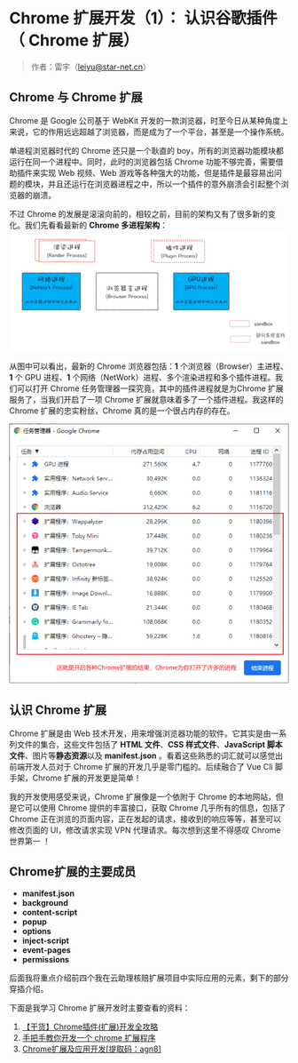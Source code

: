 # Chrome 扩展开发（1）： 认识谷歌插件（ Chrome 扩展）

>作者：雷宇（leiyu@star-net.cn）

## Chrome 与 Chrome 扩展

Chrome 是 Google 公司基于 WebKit 开发的一款浏览器，时至今日从某种角度上来说，它的作用远远超越了浏览器，而是成为了一个平台，甚至是一个操作系统。

单进程浏览器时代的 Chrome 还只是一个耿直的 boy，所有的浏览器功能模块都运行在同一个进程中。同时，此时的浏览器包括 Chrome 功能不够完善，需要借助插件来实现 Web 视频、Web 游戏等各种强大的功能，但是插件是最容易出问题的模块，并且还运行在浏览器进程之中，所以一个插件的意外崩溃会引起整个浏览器的崩溃。

不过 Chrome 的发展是滚滚向前的，相较之前，目前的架构又有了很多新的变化。我们先看看最新的 **Chrome 多进程架构**：
![目前的谷歌架构图](./image/1-1-architectureOfChrome.png)

从图中可以看出，最新的 Chrome 浏览器包括：**1** 个浏览器（Browser）主进程、**1** 个 GPU 进程、**1** 个网络（NetWork）进程、多个渲染进程和多个插件进程。我们可以打开 Chrome 任务管理器一探究竟，其中的插件进程就是为Chrome 扩展服务了，当我们开启了一项 Chrome 扩展就意味着多了一个插件进程。我这样的 Chrome 扩展的忠实粉丝，Chrome 真的是一个很占内存的存在。

![开启多插件的谷歌任务管理器](./image/1-2-taskManagerOfChrome.png)


## 认识 Chrome 扩展

Chrome 扩展是由 Web 技术开发，用来增强浏览器功能的软件。它其实是由一系列文件的集合，这些文件包括了 **HTML 文件**、**CSS 样式文件**、**JavaScript 脚本文件**、图片等**静态资源**以及 **manifest.json** 。看着这些熟悉的词汇就可以感觉出前端开发人员对于 Chrome 扩展的开发几乎是零门槛的。后续融合了 Vue Cli 脚手架，Chrome 扩展的开发更是简单！

我的开发使用感受来说，Chrome 扩展像是一个依附于 Chrome 的本地网站，但是它可以使用 Chrome 提供的丰富接口，获取 Chrome 几乎所有的信息，包括了 Chrome 正在浏览的页面内容，正在发起的请求，接收到的响应等等，甚至可以修改页面的 UI，修改请求实现 VPN 代理请求。每次想到这里不得感叹 Chrome 世界第一 ！


## Chrome扩展的主要成员

* **manifest.json**
* **background**
* **content-script**
* **popup**
* **options**
* **inject-script**
* **event-pages**
* **permissions**

后面我将重点介绍前四个我在云助理核赔扩展项目中实际应用的元素，剩下的部分穿插介绍。

下面是我学习 Chrome 扩展开发时主要查看的资料：

1. [【干货】Chrome插件(扩展)开发全攻略](http://blog.haoji.me/chrome-plugin-develop.html#homepage_url)
2. [手把手教你开发一个 chrome 扩展程序](https://juejin.im/post/6844904077889912839#heading-7)
3. [Chrome扩展及应用开发[提取码：agn8]](https://pan.baidu.com/s/1t9Sj66Gpx7QcOCto_sArPg)
